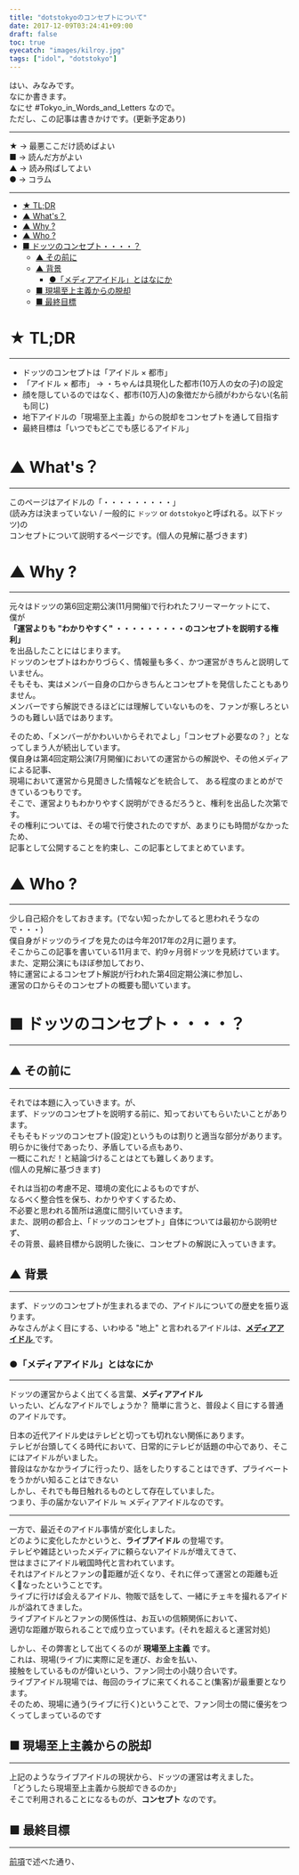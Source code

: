 ```yaml
---
title: "dotstokyoのコンセプトについて"
date: 2017-12-09T03:24:41+09:00
draft: false
toc: true
eyecatch: "images/kilroy.jpg"
tags: ["idol", "dotstokyo"]
---
```


はい、みなみです。  
なにか書きます。  
なにせ #Tokyo_in_Words_and_Letters なので。   
ただし、この記事は書きかけです。(更新予定あり)  

---
★ → 最悪ここだけ読めばよい  
■ → 読んだ方がよい  
▲ → 読み飛ばしてよい  
● → コラム

---
<!-- TOC -->

- [★ TL;DR](#tldr)
- [▲ What's？](#whats)
- [▲ Why ?](#why)
- [▲ Who ?](#who)
- [■ ドッツのコンセプト・・・・？](#question)
    - [▲ その前に](#before)
    - [▲ 背景](#background)
        - [●「メディアアイドル」とはなにか](#mediaidol )
    - [■ 現場至上主義からの脱却](#escape)
    - [■ 最終目標](#future)

<!-- /TOC -->
<a name="tldr"></a>
# ★ TL;DR
---
- ドッツのコンセプトは「アイドル × 都市」
- 「アイドル × 都市」 → ・ちゃんは具現化した都市(10万人の女の子)の設定
- 顔を隠しているのではなく、都市(10万人)の象徴だから顔がわからない(名前も同じ)
- 地下アイドルの「現場至上主義」からの脱却をコンセプトを通して目指す
- 最終目標は「いつでもどこでも感じるアイドル」

<a name="whats"></a>
# ▲ What's？
---
このページはアイドルの「・・・・・・・・・」  
(読み方は決まっていない / 一般的に `ドッツ` or `dotstokyo`と呼ばれる。以下ドッツ)の  
コンセプトについて説明するページです。(個人の見解に基づきます)
<a name="why"></a>
# ▲ Why ?
---
元々はドッツの第6回定期公演(11月開催)で行われたフリーマーケットにて、  
僕が  
**「運営よりも "わかりやすく" ・・・・・・・・・のコンセプトを説明する権利」**  
を出品したことにはじまります。  
ドッツのンセプトはわかりづらく、情報量も多く、かつ運営がきちんと説明していません。  
そもそも、実はメンバー自身の口からきちんとコンセプトを発信したこともありません。  
メンバーですら解説できるほどには理解していないものを、ファンが察しろというのも難しい話ではあります。  

そのため、「メンバーがかわいいからそれでよし」「コンセプト必要なの？」となってしまう人が続出しています。  
僕自身は第4回定期公演(7月開催)においての運営からの解説や、その他メディアによる記事、  
現場において運営から見聞きした情報などを統合して、  ある程度のまとめができているつもりです。  
そこで、運営よりもわかりやすく説明ができるだろうと、権利を出品した次第です。  
その権利については、その場で行使されたのですが、あまりにも時間がなかったため、  
記事として公開することを約束し、この記事としてまとめています。
<a name="who"></a>
# ▲ Who ?
---
少し自己紹介をしておきます。(でない知ったかしてると思われそうなので・・・)  
僕自身がドッツのライブを見たのは今年2017年の2月に遡ります。  
そこからこの記事を書いている11月まで、約9ヶ月弱ドッツを見続けています。  
また、定期公演にもほぼ参加しており、  
特に運営によるコンセプト解説が行われた第4回定期公演に参加し、  
運営の口からそのコンセプトの概要も聞いています。
<a name="question"></a>
# ■ ドッツのコンセプト・・・・？
---
<a name="before"></a>
## ▲ その前に
---
それでは本題に入っていきます。が、  
まず、ドッツのコンセプトを説明する前に、知っておいてもらいたいことがあります。  
そもそもドッツのコンセプト(設定)というものは割りと適当な部分があります。  
明らかに後付であったり、矛盾している点もあり、  
一概にこれだ！と結論づけることはとても難しくあります。  
(個人の見解に基づきます)  

それは当初の考慮不足、環境の変化によるものですが、  
なるべく整合性を保ち、わかりやすくするため、  
不必要と思われる箇所は適度に間引いていきます。  
また、説明の都合上、「ドッツのコンセプト」自体については最初から説明せず、  
その背景、最終目標から説明した後に、コンセプトの解説に入っていきます。

<a name="background"></a>
## ▲ 背景
---
まず、ドッツのコンセプトが生まれるまでの、アイドルについての歴史を振り返ります。  
みなさんがよく目にする、いわゆる "地上" と言われるアイドルは、[**メディアアイドル** ](#メディアアイドルとはなにか)です。  

<a name="mediaidol"></a>
### ●「メディアアイドル」とはなにか  
---
ドッツの運営からよく出てくる言葉、**メディアアイドル**  
いったい、どんなアイドルでしょうか？
簡単に言うと、普段よく目にする普通のアイドルです。  

日本の近代アイドル史はテレビと切っても切れない関係にあります。  
テレビが台頭してくる時代において、日常的にテレビが話題の中心であり、そこにはアイドルがいました。  
普段はなかなかライブに行ったり、話をしたりすることはできず、プライベートをうかがい知ることはできない  
しかし、それでも毎日触れるものとして存在していました。  
つまり、手の届かないアイドル ≒ メディアアイドルなのです。  

---

一方で、最近そのアイドル事情が変化しました。  
どのように変化したかというと、**ライブアイドル** の登場です。  
テレビや雑誌といったメディアに頼らないアイドルが増えてきて、  
世はまさにアイドル戦国時代と言われています。  
それはアイドルとファンの距離が近くなり、それに伴って運営との距離も近くなったということです。  
ライブに行けば会えるアイドル、物販で話をして、一緒にチェキを撮れるアイドルが溢れてきました。  
ライブアイドルとファンの関係性は、お互いの信頼関係において、  
適切な距離が取られることで成り立っています。(それを超えると運営対処)  

しかし、その弊害として出てくるのが **現場至上主義** です。  
これは、現場(ライブ)に実際に足を運び、お金を払い、  
接触をしているものが偉いという、ファン同士の小競り合いです。  
ライブアイドル現場では、毎回のライブに来てくれること(集客)が最重要となります。  
そのため、現場に通う(ライブに行く)ということで、ファン同士の間に優劣をつくってしまっているのです

<a name="escape"></a>
## ■ 現場至上主義からの脱却
---
上記のようなライブアイドルの現状から、ドッツの運営は考えました。  
「どうしたら現場至上主義から脱却できるのか」  
そこで利用されることになるものが、**コンセプト** なのです。  



<a name="future"></a>
## ■ 最終目標
---
[前項](#その前に)で述べた通り、
